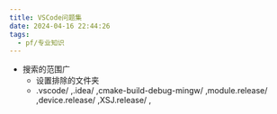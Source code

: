 ```yaml
---
title: VSCode问题集
date: 2024-04-16 22:44:26
tags:
  - pf/专业知识
---
```


- 搜索的范围广
	- 设置排除的文件夹
	- .vscode/ ,.idea/ ,cmake-build-debug-mingw/ ,module.release/ ,device.release/ ,XSJ.release/ ,
